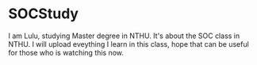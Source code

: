 # SOCStudy
I am Lulu, studying Master degree in NTHU.
It's about the SOC class in NTHU. 
I will upload eveything I learn in this class, hope that can be useful for those who is watching this now.
